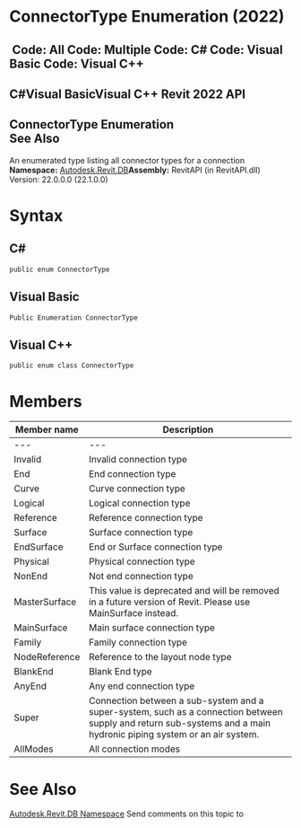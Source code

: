 # ConnectorType Enumeration (2022)

﻿
 Code: All Code: Multiple Code: C# Code: Visual Basic Code: Visual C++   
---  
C#Visual BasicVisual C++
Revit 2022 API  
---  
ConnectorType Enumeration  
See Also  
---  
An enumerated type listing all connector types for a connection 
**Namespace:** [Autodesk.Revit.DB](87546ba7-461b-c646-cbb1-2cb8f5bff8b2.md "Autodesk.Revit.DB Namespace")**Assembly:** RevitAPI (in RevitAPI.dll) Version: 22.0.0.0 (22.1.0.0)
# Syntax
C#  
---  
```text
public enum ConnectorType
```
  
Visual Basic  
---  
```text
Public Enumeration ConnectorType
```
  
Visual C++  
---  
```text
public enum class ConnectorType
```
  
# Members
| Member name | Description |
| --- | --- |
| --- | --- |
| Invalid | Invalid connection type |
| End | End connection type |
| Curve | Curve connection type |
| Logical | Logical connection type |
| Reference | Reference connection type |
| Surface | Surface connection type |
| EndSurface | End or Surface connection type |
| Physical | Physical connection type |
| NonEnd | Not end connection type |
| MasterSurface | This value is deprecated and will be removed in a future version of Revit. Please use MainSurface instead. |
| MainSurface | Main surface connection type |
| Family | Family connection type |
| NodeReference | Reference to the layout node type |
| BlankEnd | Blank End type |
| AnyEnd | Any end connection type |
| Super | Connection between a sub-system and a super-system, such as a connection between supply and return sub-systems and a main hydronic piping system or an air system. |
| AllModes | All connection modes |

# See Also
[Autodesk.Revit.DB Namespace](87546ba7-461b-c646-cbb1-2cb8f5bff8b2.md "Autodesk.Revit.DB Namespace")
Send comments on this topic to 